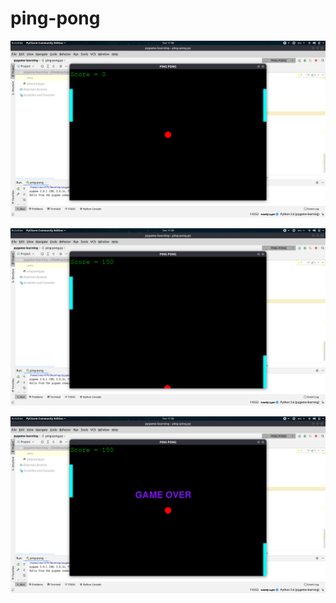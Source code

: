 # ping-pong

![alt text](https://github.com/sandeepbhaisora/ping-pong/blob/main/Screenshot%20from%202021-01-05%2017-38-32.png)

![alt text](https://github.com/sandeepbhaisora/ping-pong/blob/main/Screenshot%20from%202021-01-05%2017-38-39.png)

![alt text](https://github.com/sandeepbhaisora/ping-pong/blob/main/Screenshot%20from%202021-01-05%2017-38-43.png)


